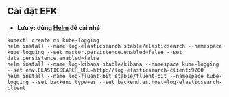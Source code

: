 ## Cài đặt EFK
- **Lưu ý: dùng [Helm](https://github.com/vuvandang1995/2019_VVD/blob/master/Kubernetes/Heml.md) để cài nhé**
```
kubectl create ns kube-logging
helm install --name log-elasticsearch stable/elasticsearch --namespace kube-logging --set master.persistence.enabled=false --set data.persistence.enabled=false
helm install --name log-kibana stable/kibana --namespace kube-logging --set env.ELASTICSEARCH_URL=http://log-elasticsearch-client:9200
helm install --name log-fluent-bit stable/fluent-bit --namespace kube-logging --set backend.type=es --set backend.es.host=log-elasticsearch-client
```
